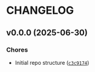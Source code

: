 # CHANGELOG


## v0.0.0 (2025-06-30)

### Chores

- Initial repo structure
  ([`c3c9174`](https://github.com/maxo99/template-streamlit-uv/commit/c3c9174fe852946884077135cf28a3df46ba7de9))
